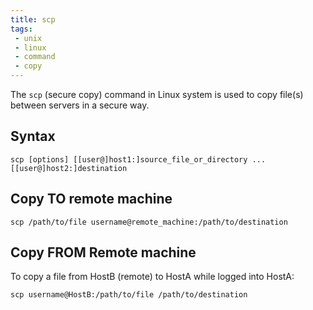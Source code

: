 ```yaml
---
title: scp
tags:
 - unix
 - linux
 - command
 - copy
---
```


The `scp` (secure copy) command in Linux system is used to copy file(s) between servers in a secure way.
<!--more-->

## Syntax

```shell
scp [options] [[user@]host1:]source_file_or_directory ... [[user@]host2:]destination
```

## Copy TO remote machine

```shell
scp /path/to/file username@remote_machine:/path/to/destination
```

## Copy FROM Remote machine

To copy a file from HostB (remote) to HostA while logged into HostA:

```shell
scp username@HostB:/path/to/file /path/to/destination
```